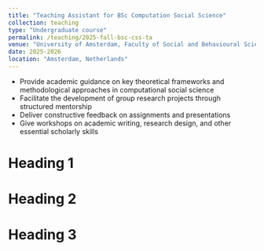 ```yaml
---
title: "Teaching Assistant for BSc Computation Social Science"
collection: teaching
type: "Undergraduate course"
permalink: /teaching/2025-fall-bsc-css-ta
venue: "University of Amsterdam, Faculty of Social and Behavioural Sciences"
date: 2025-2026
location: "Amsterdam, Netherlands"
---
```


- Provide academic guidance on key theoretical frameworks and methodological approaches in computational social science  
- Facilitate the development of group research projects through structured mentorship  
- Deliver constructive feedback on assignments and presentations  
- Give workshops on academic writing, research design, and other essential scholarly skills


Heading 1
======

Heading 2
======

Heading 3
======
